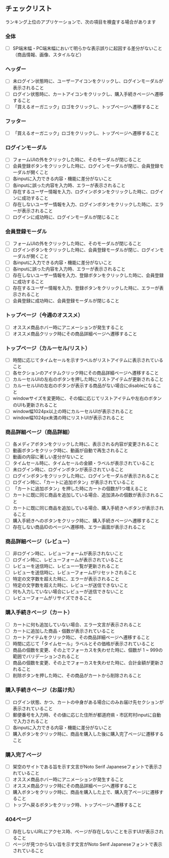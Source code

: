 ## チェックリスト

ランキング上位のアプリケーションで、次の項目を検査する場合があります

### 全体

- [ ] SP端末幅・PC端末幅において明らかな表示誤りに起因する差分がないこと（商品情報、画像、スタイルなど）

### ヘッダー

- [ ] 未ログイン状態時に、ユーザーアイコンをクリックし、ログインモーダルが表示されること
- [ ] ログイン状態時に、カートアイコンをクリックし、購入手続きページへ遷移すること
- [ ] 「買えるオーガニック」ロゴをクリックし、トップページへ遷移すること

### フッター

- [ ] 「買えるオーガニック」ロゴをクリックし、トップページへ遷移すること

### ログインモーダル

- [ ] フォームUIの外をクリックした時に、そのモーダルが閉じること
- [ ] 会員登録ボタンをクリックした時に、ログインモーダルが閉じ、会員登録モーダルが開くこと
- [ ] 各inputに入力できる内容・機能に差分がないこと
- [ ] 各inputに誤った内容を入力時、エラーが表示されること
- [ ] 存在するユーザー情報を入力、ログインボタンをクリックした時に、ログインに成功すること
- [ ] 存在しないユーザー情報を入力、ログインボタンをクリックした時に、エラーが表示されること
- [ ] ログインに成功時に、ログインモーダルが閉じること

### 会員登録モーダル

- [ ] フォームUIの外をクリックした時に、そのモーダルが閉じること
- [ ] ログインボタンをクリックした時に、会員登録モーダルが閉じ、ログインモーダルが開くこと
- [ ] 各inputに入力できる内容・機能に差分がないこと
- [ ] 各inputに誤った内容を入力時、エラーが表示されること
- [ ] 存在しないユーザー情報を入力、登録ボタンをクリックした時に、会員登録に成功すること
- [ ] 存在するユーザー情報を入力、登録ボタンをクリックした時に、エラーが表示されること
- [ ] 会員登録に成功時に、会員登録モーダルが閉じること

### トップページ（今週のオススメ）

- [ ] オススメ商品ホバー時にアニメーションが発生すること
- [ ] オススメ商品クリック時にその商品詳細ページへ遷移すること

### トップページ（カルーセル/リスト）

- [ ] 時間に応じてタイムセールを示すラベルがリストアイテムに表示されていること
- [ ] 各セクションのアイテムクリック時にその商品詳細ページへ遷移すること
- [ ] カルーセルUIの左右のボタンを押した時にリストアイテムが更新されること
- [ ] カルーセルUIの左右のボタンが表示する商品がない場合にdisableになること
- [ ] windowサイズを変更時に、その幅に応じてリストアイテムや左右のボタンのUIも更新されること
- [ ] window幅1024px以上の時にカルーセルUIが表示されること
- [ ] window幅1024px未満の時にリストUIが表示されること

### 商品詳細ページ（商品詳細）

- [ ] 各メディアボタンをクリックした時に、表示される内容が変更されること
- [ ] 動画ボタンをクリック時に、動画が自動で再生されること
- [ ] 動画の内容に著しい差分がないこと
- [ ] タイムセール時に、タイムセールの金額・ラベルが表示されていること
- [ ] 未ログイン時に、ログインボタンが表示されていること
- [ ] ログインボタンをクリックした時に、ログインモーダルが表示されること
- [ ] ログイン時に、「カートに追加ボタン」が表示されていること
- [ ] 「カートに追加ボタン」を押した時にカートの個数が1つ増えること
- [ ] カートに既に同じ商品を追加している場合、追加済みの個数が表示されること
- [ ] カートに既に同じ商品を追加している場合、購入手続きへボタンが表示されること
- [ ] 購入手続きへのボタンをクリック時に、購入手続きページへ遷移すること
- [ ] 存在しない商品IDのページへ遷移時、エラー画面が表示されること

### 商品詳細ページ（レビュー）

- [ ] 非ログイン時に、レビューフォームが表示されないこと
- [ ] ログイン時に、レビューフォームが表示されていること
- [ ] レビューを送信時に、レビュー一覧が更新されること
- [ ] レビューを送信時に、レビューフォームがリセットされること
- [ ] 特定の文字数を超えた時に、エラーが表示されること
- [ ] 特定の文字数を超えた時に、レビューが送信できないこと
- [ ] 何も入力していない場合にレビューが送信できないこと
- [ ] レビューフォームがリサイズできること

### 購入手続きページ（カート）

- [ ] カートに何も追加していない場合、エラー文言が表示されること
- [ ] カートに追加した商品・個数が表示されていること
- [ ] カートアイテムをクリック時に、その商品詳細ページへ遷移すること
- [ ] 時間に応じて「タイムセール」ラベルとその価格が表示されていること
- [ ] 商品の個数を変更、その上でフォーカスを失わせた時に、個数が 1 ~ 999の範囲でバリデーションされること
- [ ] 商品の個数を変更、その上でフォーカスを失わせた時に、合計金額が更新されること
- [ ] 削除ボタンを押した時に、その商品がカートから削除されること

### 購入手続きページ（お届け先）

- [ ] ログイン状態、かつ、カートの中身がある場合にのみお届け先セクションが表示されていること
- [ ] 郵便番号を入力時、その値に応じた住所が都道府県・市区町村inputに自動で入力されること
- [ ] 各inputに入力できる内容・機能に差分がないこと
- [ ] 購入ボタンをクリック時に、商品を購入した後に購入完了ページに遷移すること

### 購入完了ページ

- [ ] 架空のサイトである旨を示す文言がNoto Serif Japaneseフォントで表示されていること
- [ ] オススメ商品ホバー時にアニメーションが発生すること
- [ ] オススメ商品クリック時にその商品詳細ページへ遷移すること
- [ ] 購入ボタンをクリック時に、商品を購入した上で、購入完了ページに遷移すること
- [ ] トップへ戻るボタンをクリック時、トップページへ遷移すること

### 404ページ

- [ ] 存在しないURLにアクセス時、ページが存在しないことを示すUIが表示されること
- [ ] ページが見つからない旨を示す文言がNoto Serif Japaneseフォントで表示されていること
